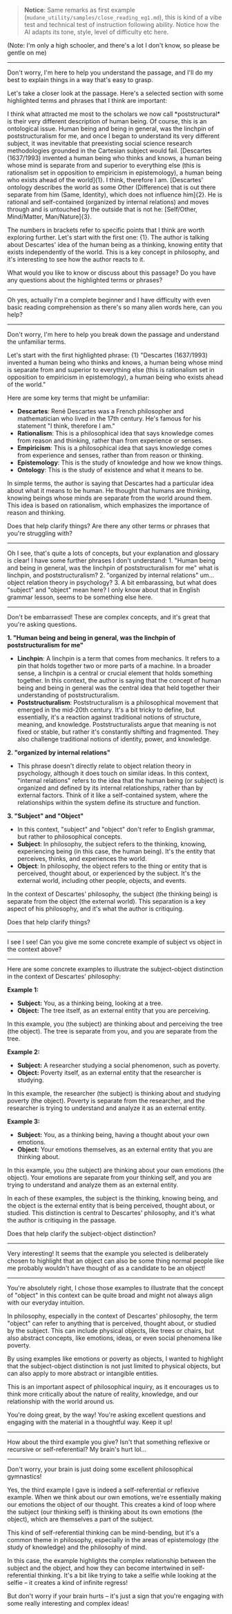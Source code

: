 > **Notice**: Same remarks as first example (`mudane_utility/samples/close_reading_eg1.md`), this is kind of a vibe test and technical test of instruction following ability. Notice how the AI adapts its tone, style, level of difficulty etc here.


(Note: I'm only a high schooler, and there's a lot I don't know, so please be gentle on me)

----

Don't worry, I'm here to help you understand the passage, and I'll do my best to explain things in a way that's easy to grasp.

Let's take a closer look at the passage. Here's a selected section with some highlighted terms and phrases that I think are important:

<highlight>
I think what attracted me most to the scholars we now call *poststructural* is their very different description of human being. Of course, this is an ontological issue. Human being and being in general, was the linchpin of poststructuralism for me, and once I began to understand its very different subject, it was inevitable that preexisting social science research methodologies grounded in the Cartesian subject would fail. [Descartes (1637/1993) invented a human being who thinks and knows, a human being whose mind is separate from and superior to everything else (this is rationalism set in opposition to empiricism in epistemology), a human being who exists ahead of the world]{1}. I think, therefore I am. [Descartes’ ontology describes the world as some Other (Difference) that is out there separate from him (Same, Identity), which does not influence him]{2}. He is rational and self-contained (organized by internal relations) and moves through and is untouched by the outside that is not he: [Self/Other, Mind/Matter, Man/Nature]{3}.
</highlight>

The numbers in brackets refer to specific points that I think are worth exploring further. Let's start with the first one: {1}. The author is talking about Descartes' idea of the human being as a thinking, knowing entity that exists independently of the world. This is a key concept in philosophy, and it's interesting to see how the author reacts to it.

What would you like to know or discuss about this passage? Do you have any questions about the highlighted terms or phrases?

----

Oh yes, actually I'm a complete beginner and I have difficulty with even basic reading comprehension as there's so many alien words here, can you help?

----

Don't worry, I'm here to help you break down the passage and understand the unfamiliar terms.

Let's start with the first highlighted phrase: {1} "Descartes (1637/1993) invented a human being who thinks and knows, a human being whose mind is separate from and superior to everything else (this is rationalism set in opposition to empiricism in epistemology), a human being who exists ahead of the world."

Here are some key terms that might be unfamiliar:

* **Descartes**: René Descartes was a French philosopher and mathematician who lived in the 17th century. He's famous for his statement "I think, therefore I am."
* **Rationalism**: This is a philosophical idea that says knowledge comes from reason and thinking, rather than from experience or senses.
* **Empiricism**: This is a philosophical idea that says knowledge comes from experience and senses, rather than from reason or thinking.
* **Epistemology**: This is the study of knowledge and how we know things.
* **Ontology**: This is the study of existence and what it means to be.

In simple terms, the author is saying that Descartes had a particular idea about what it means to be human. He thought that humans are thinking, knowing beings whose minds are separate from the world around them. This idea is based on rationalism, which emphasizes the importance of reason and thinking.

Does that help clarify things? Are there any other terms or phrases that you're struggling with?

----

Oh I see, that's quite a lots of concepts, but your explanation and glossary is clear! I have some further phrases I don't understand: 1. "Human being and being in general, was the linchpin of poststructuralism for me" what is linchpin, and poststructuralism? 2. "organized by internal relations" um... object relation theory in psychology? 3. A bit embarassing, but what does "subject" and "object" mean here? I only know about that in English grammar lesson, seems to be something else here.

----

Don't be embarrassed! These are complex concepts, and it's great that you're asking questions.

**1. "Human being and being in general, was the linchpin of poststructuralism for me"**

* **Linchpin**: A linchpin is a term that comes from mechanics. It refers to a pin that holds together two or more parts of a machine. In a broader sense, a linchpin is a central or crucial element that holds something together. In this context, the author is saying that the concept of human being and being in general was the central idea that held together their understanding of poststructuralism.
* **Poststructuralism**: Poststructuralism is a philosophical movement that emerged in the mid-20th century. It's a bit tricky to define, but essentially, it's a reaction against traditional notions of structure, meaning, and knowledge. Poststructuralists argue that meaning is not fixed or stable, but rather it's constantly shifting and fragmented. They also challenge traditional notions of identity, power, and knowledge.

**2. "organized by internal relations"**

* This phrase doesn't directly relate to object relation theory in psychology, although it does touch on similar ideas. In this context, "internal relations" refers to the idea that the human being (or subject) is organized and defined by its internal relationships, rather than by external factors. Think of it like a self-contained system, where the relationships within the system define its structure and function.

**3. "Subject" and "Object"**

* In this context, "subject" and "object" don't refer to English grammar, but rather to philosophical concepts.
* **Subject**: In philosophy, the subject refers to the thinking, knowing, experiencing being (in this case, the human being). It's the entity that perceives, thinks, and experiences the world.
* **Object**: In philosophy, the object refers to the thing or entity that is perceived, thought about, or experienced by the subject. It's the external world, including other people, objects, and events.

In the context of Descartes' philosophy, the subject (the thinking being) is separate from the object (the external world). This separation is a key aspect of his philosophy, and it's what the author is critiquing.

Does that help clarify things?

----

I see I see! Can you give me some concrete example of subject vs object in the context above?

----

Here are some concrete examples to illustrate the subject-object distinction in the context of Descartes' philosophy:

**Example 1:**

* **Subject:** You, as a thinking being, looking at a tree.
* **Object:** The tree itself, as an external entity that you are perceiving.

In this example, you (the subject) are thinking about and perceiving the tree (the object). The tree is separate from you, and you are separate from the tree.

**Example 2:**

* **Subject:** A researcher studying a social phenomenon, such as poverty.
* **Object:** Poverty itself, as an external entity that the researcher is studying.

In this example, the researcher (the subject) is thinking about and studying poverty (the object). Poverty is separate from the researcher, and the researcher is trying to understand and analyze it as an external entity.

**Example 3:**

* **Subject:** You, as a thinking being, having a thought about your own emotions.
* **Object:** Your emotions themselves, as an external entity that you are thinking about.

In this example, you (the subject) are thinking about your own emotions (the object). Your emotions are separate from your thinking self, and you are trying to understand and analyze them as an external entity.

In each of these examples, the subject is the thinking, knowing being, and the object is the external entity that is being perceived, thought about, or studied. This distinction is central to Descartes' philosophy, and it's what the author is critiquing in the passage.

Does that help clarify the subject-object distinction?

----

Very interesting! It seems that the example you selected is deliberately chosen to highlight that an object can also be some thing normal people like me probably wouldn't have thought of as a candidate to be an object!

----

You're absolutely right, I chose those examples to illustrate that the concept of "object" in this context can be quite broad and might not always align with our everyday intuition.

In philosophy, especially in the context of Descartes' philosophy, the term "object" can refer to anything that is perceived, thought about, or studied by the subject. This can include physical objects, like trees or chairs, but also abstract concepts, like emotions, ideas, or even social phenomena like poverty.

By using examples like emotions or poverty as objects, I wanted to highlight that the subject-object distinction is not just limited to physical objects, but can also apply to more abstract or intangible entities.

This is an important aspect of philosophical inquiry, as it encourages us to think more critically about the nature of reality, knowledge, and our relationship with the world around us.

You're doing great, by the way! You're asking excellent questions and engaging with the material in a thoughtful way. Keep it up!

----

How about the third example you give? Isn't that something reflexive or recursive or self-referential? My brain's hurt lol...

----

Don't worry, your brain is just doing some excellent philosophical gymnastics!

Yes, the third example I gave is indeed a self-referential or reflexive example. When we think about our own emotions, we're essentially making our emotions the object of our thought. This creates a kind of loop where the subject (our thinking self) is thinking about its own emotions (the object), which are themselves a part of the subject.

This kind of self-referential thinking can be mind-bending, but it's a common theme in philosophy, especially in the areas of epistemology (the study of knowledge) and the philosophy of mind.

In this case, the example highlights the complex relationship between the subject and the object, and how they can become intertwined in self-referential thinking. It's a bit like trying to take a selfie while looking at the selfie – it creates a kind of infinite regress!

But don't worry if your brain hurts – it's just a sign that you're engaging with some really interesting and complex ideas!

